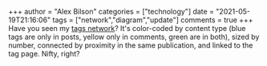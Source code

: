 +++
author = "Alex Bilson"
categories = ["technology"]
date = "2021-05-19T21:16:06"
tags = ["network","diagram","update"]
comments = true
+++
Have you seen my [tags network](https://alexbilson.dev/network/)? It's color-coded by content type (blue tags are only in posts, yellow only in comments, green are in both), sized by number, connected by proximity in the same publication, and linked to the tag page. Nifty, right?
      